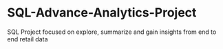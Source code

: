 # SQL-Advance-Analytics-Project
SQL Project focused on explore, summarize and gain insights from end to end retail data

